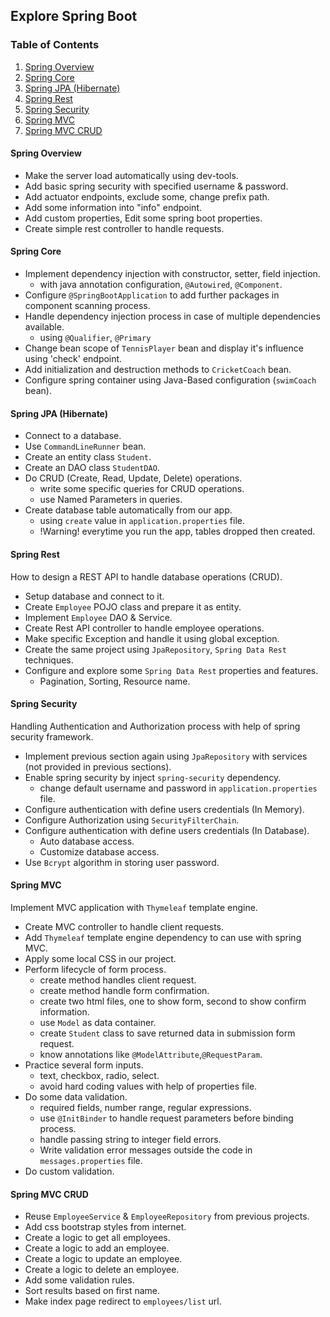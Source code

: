 ## Explore Spring Boot

### Table of Contents
1. [Spring Overview](#Spring-Overview)
2. [Spring Core](#Spring-Core)
3. [Spring JPA (Hibernate)](#Spring-JPA-(Hibernate))
4. [Spring Rest](#Spring-Rest)
5. [Spring Security](#Spring-Security)
6. [Spring MVC](#Spring-MVC)
7. [Spring MVC CRUD](#Spring-MVC-CRUD)

#### Spring Overview
- Make the server load automatically using dev-tools.
- Add basic spring security with specified username & password.
- Add actuator endpoints, exclude some, change prefix path.
- Add some information into "info" endpoint.
- Add custom properties, Edit some spring boot properties.
- Create simple rest controller to handle requests.

#### Spring Core
- Implement dependency injection with constructor, setter, field injection.
	- with java annotation configuration, `@Autowired`, `@Component`.
- Configure `@SpringBootApplication` to add further packages in component scanning process.
- Handle dependency injection process in case of multiple dependencies available.
	- using `@Qualifier`, `@Primary`
- Change bean scope of `TennisPlayer` bean and display it's influence using 'check' endpoint.
- Add initialization and destruction methods to `CricketCoach` bean.
- Configure spring container using Java-Based configuration (`swimCoach` bean).

#### Spring JPA (Hibernate)
- Connect to a database.
- Use `CommandLineRunner` bean.
- Create an entity class `Student`.
- Create an DAO class `StudentDAO`.
- Do CRUD (Create, Read, Update, Delete) operations.
	- write some specific queries for CRUD operations.
	- use Named Parameters in queries.
- Create database table automatically from our app.
	- using `create` value in `application.properties` file.
	- !Warning! everytime you run the app, tables dropped then created.

#### Spring Rest

How to design a REST API to handle database operations (CRUD).

- Setup database and connect to it.
- Create `Employee` POJO class and prepare it as entity.
- Implement `Employee` DAO & Service.
- Create Rest API controller to handle employee operations.
- Make specific Exception and handle it using global exception.
- Create the same project using `JpaRepository`, `Spring Data Rest` techniques.
- Configure and explore some `Spring Data Rest` properties and features.
	- Pagination, Sorting, Resource name.

#### Spring Security

Handling Authentication and Authorization process with help of spring security framework.

- Implement previous section again using `JpaRepository` with services (not provided in previous sections).
- Enable spring security by inject `spring-security` dependency.
	- change default username and password in `application.properties` file.
- Configure authentication with define users credentials (In Memory).
- Configure Authorization using `SecurityFilterChain`.
- Configure authentication with define users credentials (In Database).
	- Auto database access.
	- Customize database access.
- Use `Bcrypt` algorithm in storing user password.

#### Spring MVC

Implement MVC application with `Thymeleaf` template engine.

- Create MVC controller to handle client requests.
- Add `Thymeleaf` template engine dependency to can use with spring MVC.
- Apply some local CSS in our project.
- Perform lifecycle of form process.
	- create method handles client request.
	- create method handle form confirmation.
	- create two html files, one to show form, second to show confirm information.
	- use `Model` as data container.
	- create `Student` class to save returned data in submission form request.
	- know annotations like `@ModelAttribute`,`@RequestParam`.
- Practice several form inputs.
	- text, checkbox, radio, select.
	- avoid hard coding values with help of properties file.
- Do some data validation.
	- required fields, number range, regular expressions.
	- use `@InitBinder` to handle request parameters before binding process.
	- handle passing string to integer field errors.
	- Write validation error messages outside the code in `messages.properties` file.
- Do custom validation.

#### Spring MVC CRUD

- Reuse `EmployeeService` & `EmployeeRepository` from previous projects.
- Add css bootstrap styles from internet.
- Create a logic to get all employees.
- Create a logic to add an employee.
- Create a logic to update an employee.
- Create a logic to delete an employee.
- Add some validation rules.
- Sort results based on first name.
- Make index page redirect to `employees/list` url.
